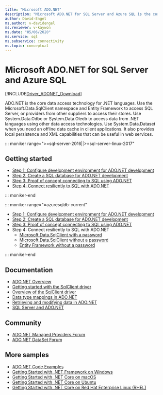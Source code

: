 ```yaml
---
title: "Microsoft ADO.NET"
description: "Microsoft ADO.NET for SQL Server and Azure SQL is the core data access technology for .NET languages. Use the Microsoft.Data.SqlClient namespace to access SQL Server."
author: David-Engel
ms.author: v-davidengel
ms.reviewer: v-kaywon
ms.date: "05/06/2020"
ms.service: sql
ms.subservice: connectivity
ms.topic: conceptual
---
```

# Microsoft ADO.NET for SQL Server and Azure SQL

[!INCLUDE[Driver_ADONET_Download](../../includes/driver_adonet_download.md)]

ADO.NET is the core data access technology for .NET languages. Use the Microsoft.Data.SqlClient namespace and Entity Framework to access SQL Server, or providers from other suppliers to access their stores. Use System.Data.Odbc or System.Data.Oledb to access data from .NET languages using other data access technologies. Use System.Data.Dataset when you need an offline data cache in client applications. It also provides local persistence and XML capabilities that can be useful in web services.

::: moniker range=">=sql-server-2016||>=sql-server-linux-2017"

## Getting started

* [Step 1: Configure development environment for ADO.NET development](step-1-configure-development-environment-ado-net-development.md)
* [Step 2: Create a SQL database for ADO.NET development](step-2-create-sql-database-ado-net-development.md)
* [Step 3: Proof of concept connecting to SQL using ADO.NET](step-3-connect-sql-ado-net.md)
* [Step 4: Connect resiliently to SQL with ADO.NET](step-4-connect-resiliently-sql-ado-net.md)

::: moniker-end

::: moniker range="=azuresqldb-current"

* [Step 1: Configure development environment for ADO.NET development](step-1-configure-development-environment-ado-net-development.md)
* [Step 2: Create a SQL database for ADO.NET development](/azure/azure-sql/database/single-database-create-quickstart)
* [Step 3: Proof of concept connecting to SQL using ADO.NET](step-3-connect-sql-ado-net.md)
* Step 4: Connect resiliently to SQL with ADO.NET
   * [Microsoft.Data.SqlClient with a password](step-4-connect-resiliently-sql-ado-net.md)
   * [Microsoft.Data.SqlClient without a password](/azure/azure-sql/database/azure-sql-dotnet-quickstart)
   * [Entity Framework without a password](/azure-sql/database/azure-sql-dotnet-entity-framework-core-quickstart)

::: moniker-end

## Documentation

* [ADO.NET Overview](/dotnet/framework/data/adonet/)
* [Getting started with the SqlClient driver](get-started-sqlclient-driver.md)
* [Overview of the SqlClient driver](overview-sqlclient-driver.md)
* [Data type mappings in ADO.NET](data-type-mappings-ado-net.md)
* [Retrieving and modifying data in ADO.NET](retrieving-modifying-data.md)
* [SQL Server and ADO.NET](./sql/index.md)

## Community

* [ADO.NET Managed Providers Forum](https://social.msdn.microsoft.com/Forums/home?forum=adodotnetdataproviders)
* [ADO.NET DataSet Forum](https://social.msdn.microsoft.com/Forums/home?forum=adodotnetdataset)

## More samples

* [ADO.NET Code Examples](/dotnet/framework/data/adonet/ado-net-code-examples)
* [Getting Started with .NET Framework on Windows](https://www.microsoft.com/sql-server/developer-get-started/csharp/win/)
* [Getting Started with .NET Core on macOS](https://www.microsoft.com/sql-server/developer-get-started/csharp/macos/)
* [Getting Started with .NET Core on Ubuntu](https://www.microsoft.com/sql-server/developer-get-started/csharp/ubuntu/)
* [Getting Started with .NET Core on Red Hat Enterprise Linux (RHEL)](https://www.microsoft.com/sql-server/developer-get-started/csharp/rhel/)

